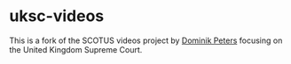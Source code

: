 # uksc-videos

This is a fork of the SCOTUS videos project by [Dominik Peters](https://dominik-peters.de) focusing on the United Kingdom Supreme Court. 
